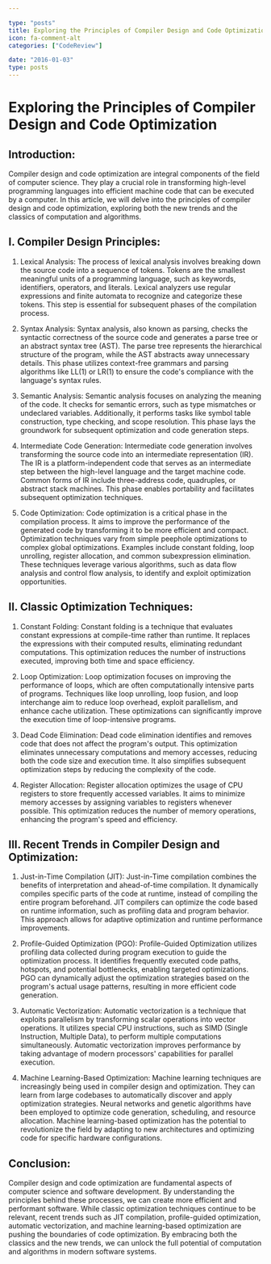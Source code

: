 ```yaml
---

type: "posts"
title: Exploring the Principles of Compiler Design and Code Optimization
icon: fa-comment-alt
categories: ["CodeReview"]

date: "2016-01-03"
type: posts
---
```





# Exploring the Principles of Compiler Design and Code Optimization

## Introduction:

Compiler design and code optimization are integral components of the field of computer science. They play a crucial role in transforming high-level programming languages into efficient machine code that can be executed by a computer. In this article, we will delve into the principles of compiler design and code optimization, exploring both the new trends and the classics of computation and algorithms.

## I. Compiler Design Principles:

1. Lexical Analysis:
   The process of lexical analysis involves breaking down the source code into a sequence of tokens. Tokens are the smallest meaningful units of a programming language, such as keywords, identifiers, operators, and literals. Lexical analyzers use regular expressions and finite automata to recognize and categorize these tokens. This step is essential for subsequent phases of the compilation process.

2. Syntax Analysis:
   Syntax analysis, also known as parsing, checks the syntactic correctness of the source code and generates a parse tree or an abstract syntax tree (AST). The parse tree represents the hierarchical structure of the program, while the AST abstracts away unnecessary details. This phase utilizes context-free grammars and parsing algorithms like LL(1) or LR(1) to ensure the code's compliance with the language's syntax rules.

3. Semantic Analysis:
   Semantic analysis focuses on analyzing the meaning of the code. It checks for semantic errors, such as type mismatches or undeclared variables. Additionally, it performs tasks like symbol table construction, type checking, and scope resolution. This phase lays the groundwork for subsequent optimization and code generation steps.

4. Intermediate Code Generation:
   Intermediate code generation involves transforming the source code into an intermediate representation (IR). The IR is a platform-independent code that serves as an intermediate step between the high-level language and the target machine code. Common forms of IR include three-address code, quadruples, or abstract stack machines. This phase enables portability and facilitates subsequent optimization techniques.

5. Code Optimization:
   Code optimization is a critical phase in the compilation process. It aims to improve the performance of the generated code by transforming it to be more efficient and compact. Optimization techniques vary from simple peephole optimizations to complex global optimizations. Examples include constant folding, loop unrolling, register allocation, and common subexpression elimination. These techniques leverage various algorithms, such as data flow analysis and control flow analysis, to identify and exploit optimization opportunities.

## II. Classic Optimization Techniques:

1. Constant Folding:
   Constant folding is a technique that evaluates constant expressions at compile-time rather than runtime. It replaces the expressions with their computed results, eliminating redundant computations. This optimization reduces the number of instructions executed, improving both time and space efficiency.

2. Loop Optimization:
   Loop optimization focuses on improving the performance of loops, which are often computationally intensive parts of programs. Techniques like loop unrolling, loop fusion, and loop interchange aim to reduce loop overhead, exploit parallelism, and enhance cache utilization. These optimizations can significantly improve the execution time of loop-intensive programs.

3. Dead Code Elimination:
   Dead code elimination identifies and removes code that does not affect the program's output. This optimization eliminates unnecessary computations and memory accesses, reducing both the code size and execution time. It also simplifies subsequent optimization steps by reducing the complexity of the code.

4. Register Allocation:
   Register allocation optimizes the usage of CPU registers to store frequently accessed variables. It aims to minimize memory accesses by assigning variables to registers whenever possible. This optimization reduces the number of memory operations, enhancing the program's speed and efficiency.

## III. Recent Trends in Compiler Design and Optimization:

1. Just-in-Time Compilation (JIT):
   Just-in-Time compilation combines the benefits of interpretation and ahead-of-time compilation. It dynamically compiles specific parts of the code at runtime, instead of compiling the entire program beforehand. JIT compilers can optimize the code based on runtime information, such as profiling data and program behavior. This approach allows for adaptive optimization and runtime performance improvements.

2. Profile-Guided Optimization (PGO):
   Profile-Guided Optimization utilizes profiling data collected during program execution to guide the optimization process. It identifies frequently executed code paths, hotspots, and potential bottlenecks, enabling targeted optimizations. PGO can dynamically adjust the optimization strategies based on the program's actual usage patterns, resulting in more efficient code generation.

3. Automatic Vectorization:
   Automatic vectorization is a technique that exploits parallelism by transforming scalar operations into vector operations. It utilizes special CPU instructions, such as SIMD (Single Instruction, Multiple Data), to perform multiple computations simultaneously. Automatic vectorization improves performance by taking advantage of modern processors' capabilities for parallel execution.

4. Machine Learning-Based Optimization:
   Machine learning techniques are increasingly being used in compiler design and optimization. They can learn from large codebases to automatically discover and apply optimization strategies. Neural networks and genetic algorithms have been employed to optimize code generation, scheduling, and resource allocation. Machine learning-based optimization has the potential to revolutionize the field by adapting to new architectures and optimizing code for specific hardware configurations.

## Conclusion:

Compiler design and code optimization are fundamental aspects of computer science and software development. By understanding the principles behind these processes, we can create more efficient and performant software. While classic optimization techniques continue to be relevant, recent trends such as JIT compilation, profile-guided optimization, automatic vectorization, and machine learning-based optimization are pushing the boundaries of code optimization. By embracing both the classics and the new trends, we can unlock the full potential of computation and algorithms in modern software systems.